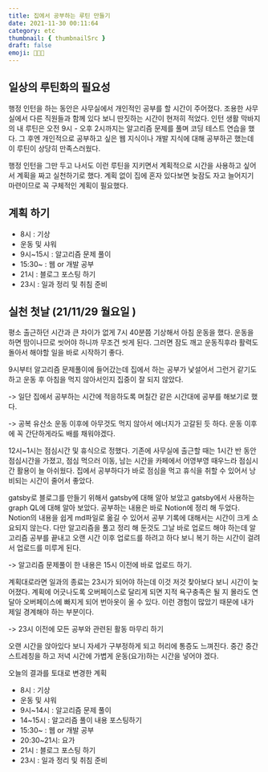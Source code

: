 ```yaml
---
title: 집에서 공부하는 루틴 만들기
date: 2021-11-30 00:11:64
category: etc
thumbnail: { thumbnailSrc }
draft: false
emoji: 👩🏻‍💻
---
```


## 일상의 루틴화의 필요성

행정 인턴을 하는 동안은 사무실에서 개인적인 공부를 할 시간이 주어졌다. 조용한 사무실에서 다른 직원들과 함께 있다 보니 딴짓하는 시간이 현저히 적었다. 인턴 생활 막바지의 내 루틴은 오전 9시 - 오후 2시까지는 알고리즘 문제를 풀며 코딩 테스트 연습을 했다. 그 후엔 개인적으로 공부하고 싶은 웹 지식이나 개발 지식에 대해 공부하곤 했는데 이 루틴이 상당히 만족스러웠다.

행정 인턴을 그만 두고 나서도 이런 루틴을 지키면서 계획적으로 시간을 사용하고 싶어서 계획을 짜고 실천하기로 했다. 계획 없이 집에 혼자 있다보면 늦잠도 자고 늘어지기 마련이므로 꼭 구체적인 계획이 필요했다.

## 계획 하기

- 8시 : 기상
- 운동 및 샤워
- 9시~15시 : 알고리즘 문제 풀이
- 15:30~ : 웹 or 개발 공부
- 21시 : 블로그 포스팅 하기
- 23시 : 일과 정리 및 취침 준비

## 실천 첫날 (21/11/29 월요일 )

평소 출근하던 시간과 큰 차이가 없게 7시 40분쯤 기상해서 아침 운동을 했다. 운동을 하면 땀이나므로 씻어야 하니까 무조건 씻게 된다. 그러면 잠도 깨고 운동직후라 활력도 돌아서 해야할 일을 바로 시작하기 좋다.

9시부터 알고리즘 문제풀이에 들어갔는데 집에서 하는 공부가 낯설어서 그런거 같기도 하고 운동 후 아침을 먹지 않아서인지 집중이 잘 되지 않았다.

-> 일단 집에서 공부하는 시간에 적응하도록 며칠간 같은 시간대에 공부를 해보기로 했다.

-> 공복 유산소 운동 이후에 아무것도 먹지 않아서 에너지가 고갈된 듯 하다. 운동 이후에 꼭 간단하게라도 배를 채워야겠다.

12시~1시는 점심시간 및 휴식으로 정했다. 기존에 사무실에 출근할 때는 1시간 반 동안 점심시간을 가졌고, 점심 먹으러 이동, 남는 시간을 카페에서 어영부영 때우느라 점심시간 활용이 늘 아쉬웠다.
집에서 공부하다가 바로 점심을 먹고 휴식을 취할 수 있어서 낭비되는 시간이 줄어서 좋았다.

gatsby로 블로그를 만들기 위해서 gatsby에 대해 알아 보았고 gatsby에서 사용하는 graph QL에 대해 알아 보았다. 공부하는 내용은 바로 Notion에 정리 해 두었다. Notion의 내용을 쉽게 md파일로 옮길 수 있어서 공부 기록에 대해서는 시간이 크게 소요되지 않는다.
다만 알고리즘을 풀고 정리 해 둔것도 그날 바로 업로드 해야 하는데 알고리즘 공부를 끝내고 오랜 시간 이후 업로드를 하려고 하다 보니 복기 하는 시간이 걸려서 업로드를 미루게 된다.

-> 알고리즘 문제풀이 한 내용은 15시 이전에 바로 업로드 하기.

계획대로라면 일과의 종료는 23시가 되어야 하는데 이것 저것 찾아보다 보니 시간이 늦어졌다. 계획에 어긋나도록 오버페이스로 달리게 되면 지적 욕구충족은 될 지 몰라도 연달아 오버페이스에 빠지게 되어 번아옷이 올 수 있다. 이런 경험이 많았기 때문에 내가 제일 경계해야 하는 부분이다.

-> 23시 이전에 모든 공부와 관련된 활동 마무리 하기

오랜 시간을 앉아있다 보니 자세가 구부정하게 되고 허리에 통증도 느껴진다. 중간 중간 스트레칭을 하고 저녁 시간에 가볍게 운동(요가)하는 시간을 넣어야 겠다.

오늘의 결과를 토대로 변경한 계획

- 8시 : 기상
- 운동 및 샤워
- 9시~14시 : 알고리즘 문제 풀이
- 14~15시 : 알고리즘 풀이 내용 포스팅하기
- 15:30~ : 웹 or 개발 공부
- 20:30~21시: 요가
- 21시 : 블로그 포스팅 하기
- 23시 : 일과 정리 및 취침 준비
